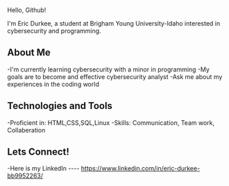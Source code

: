 Hello, Github! 

I'm Eric Durkee, a student at Brigham Young University-Idaho interested in cybersecurity and programming.

## About Me

-I'm currently learning cybersecurity with a minor in programming
-My goals are to become and effective cybersecurity analyst
-Ask me about my experiences in the coding world

## Technologies and Tools

-Proficient in: HTML,CSS,SQL,Linux
-Skills: Communication, Team work, Collaberation

## Lets Connect!

-Here is my LinkedIn ---- https://www.linkedin.com/in/eric-durkee-bb9952263/

<!---
ericdurkee/ericdurkee is a ✨ special ✨ repository because its `README.md` (this file) appears on your GitHub profile.
You can click the Preview link to take a look at your changes.
--->

